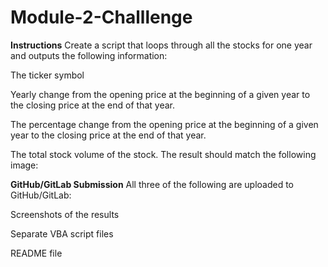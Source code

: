 # Module-2-Challlenge

**Instructions**
Create a script that loops through all the stocks for one year and outputs the following information:

The ticker symbol

Yearly change from the opening price at the beginning of a given year to the closing price at the end of that year.

The percentage change from the opening price at the beginning of a given year to the closing price at the end of that year.

The total stock volume of the stock. The result should match the following image:

**GitHub/GitLab Submission**
All three of the following are uploaded to GitHub/GitLab:

Screenshots of the results 

Separate VBA script files 

README file 


